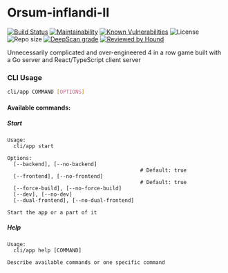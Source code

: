# Orsum-inflandi-II

[![Build Status](https://semaphoreci.com/api/v1/orsa-scholis/orsum-inflandi-ii/branches/develop/shields_badge.svg)](https://semaphoreci.com/orsa-scholis/orsum-inflandi-ii)
[![Maintainability](https://api.codeclimate.com/v1/badges/d853daa69ca35eb79268/maintainability)](https://codeclimate.com/github/orsa-scholis/orsum-inflandi-II/maintainability)
[![Known Vulnerabilities](https://snyk.io/test/github/orsa-scholis/orsum-inflandi-II/badge.svg?targetFile=frontend%2Fpackage.json)](https://snyk.io/test/github/orsa-scholis/orsum-inflandi-II?targetFile=frontend%2Fpackage.json)
![License](https://img.shields.io/github/license/orsa-scholis/orsum-inflandi-II.svg) ![Repo size](https://img.shields.io/github/repo-size/orsa-scholis/orsum-inflandi-II.svg)
[![DeepScan grade](https://deepscan.io/api/teams/3648/projects/5377/branches/41232/badge/grade.svg)](https://deepscan.io/dashboard#view=project&tid=3648&pid=5377&bid=41232)
[![Reviewed by Hound](https://img.shields.io/badge/Reviewed_by-Hound-8E64B0.svg)](https://houndci.com)

Unnecessarily complicated and over-engineered 4 in a row game built with a Go server and React/TypeScript client server

### CLI Usage

```bash
cli/app COMMAND [OPTIONS]
```

#### Available commands:

##### Start

```text
Usage:
  cli/app start

Options:
  [--backend], [--no-backend]              
                                           # Default: true
  [--frontend], [--no-frontend]            
                                           # Default: true
  [--force-build], [--no-force-build]      
  [--dev], [--no-dev]                      
  [--dual-frontend], [--no-dual-frontend]  

Start the app or a part of it
```

##### Help

```text
Usage:
  cli/app help [COMMAND]

Describe available commands or one specific command
```
